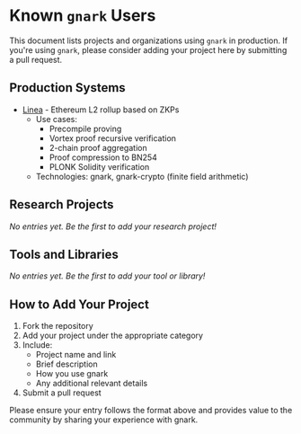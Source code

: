 # Known `gnark` Users

This document lists projects and organizations using `gnark` in production. If you're using `gnark`, please consider adding your project here by submitting a pull request.

## Production Systems

* [Linea](https://linea.build) - Ethereum L2 rollup based on ZKPs
  - Use cases:
    - Precompile proving
    - Vortex proof recursive verification
    - 2-chain proof aggregation
    - Proof compression to BN254
    - PLONK Solidity verification
  - Technologies: gnark, gnark-crypto (finite field arithmetic)

## Research Projects

*No entries yet. Be the first to add your research project!*

## Tools and Libraries

*No entries yet. Be the first to add your tool or library!*

## How to Add Your Project

1. Fork the repository
2. Add your project under the appropriate category
3. Include:
   - Project name and link
   - Brief description
   - How you use gnark
   - Any additional relevant details
4. Submit a pull request

Please ensure your entry follows the format above and provides value to the community by sharing your experience with gnark.
